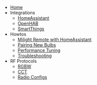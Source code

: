* [Home](https://github.com/sidoh/esp8266_milight_hub/wiki)
* Integrations
  * [HomeAssistant](https://github.com/sidoh/esp8266_milight_hub/wiki/HomeAssistant)
  * [OpenHAB](https://github.com/sidoh/esp8266_milight_hub/wiki/Integrating-with-OpenHAB)
  * [SmartThings](https://community.smartthings.com/t/release-new-milight-easybulb-limitlessled-integration/84925)
* Howtos
  * [Milight Remote with HomeAssistant](https://github.com/sidoh/esp8266_milight_hub/wiki/Using-Milight-Remote-with-HomeAssistant)
  * [Pairing New Bulbs](https://github.com/sidoh/esp8266_milight_hub/wiki/Pairing-new-bulbs)
  * [Performance Tuning](https://github.com/sidoh/esp8266_milight_hub/wiki/Performance-Tuning)
  * [Troubleshooting](https://github.com/sidoh/esp8266_milight_hub/wiki/Troubleshooting)
* RF Protocols
  * [RGBW](https://github.com/sidoh/esp8266_milight_hub/wiki/RGBW)
  * [CCT](https://github.com/sidoh/esp8266_milight_hub/wiki/CCT)
  * [Radio Configs](https://github.com/sidoh/esp8266_milight_hub/wiki/Radio-Documentation)